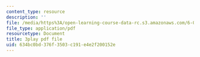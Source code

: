 ```yaml
---
content_type: resource
description: ''
file: /media/https%3A/open-learning-course-data-rc.s3.amazonaws.com/6-004-computation-structures-spring-2017/634bc0bd376f3503c191e4e2f200152e_0h3SCozKaR4.pdf
file_type: application/pdf
resourcetype: Document
title: 3play pdf file
uid: 634bc0bd-376f-3503-c191-e4e2f200152e
---
```

